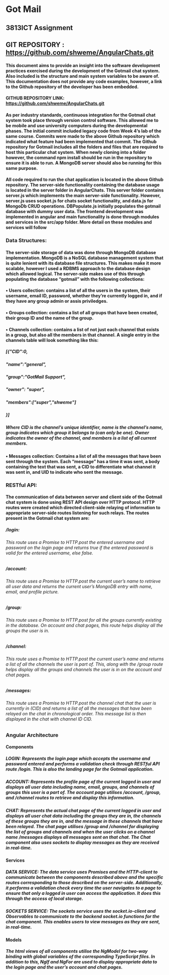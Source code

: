 # Got Mail 
## 3813ICT Assignment
## GIT REPOSITORY : https://github.com/shweme/AngularChats.git
#### This document aims to provide an insight into the software development practices exercised during the development of the Gotmail chat system. Also included is the structure and main system variables to be aware of. This documentation does not provide any code examples, however, a link to the Github repository of the developer has been embedded.
#### GITHUB REPOSITORY LINK: https://github.com/shweme/AngularChats.git
#### As per industry standards, continuous integration for the Gotmail chat system took place through version control software. This allowed me to be mobile and use university computers during the developmental phases. The initial commit included legacy code from Week 4’s lab of the same course. Commits were made to the above Github repository which indicated what feature had been implemented that commit. The Github repository for Gotmail includes all the folders and files that are required to host this particular chat system. When newly cloning into a folder however, the command npm install should be run in the repository to ensure it is able to run. A MongoDB server should also be running for this same purpose.
#### All code required to run the chat application is located in the above Github repository. The server-side functionality containing the database usage is located in the server folder in AngularChats. This server folder contains server.js which implements the main server-side functionality. However, server.js uses socket.js for chats socket functionality, and data.js for MongoDb CRUD operations. DBPopulate.js initially populates the gotmail database with dummy user data. The frontend development was implemented in angular and main functionality is done through modules and services in the src/app folder. More detail on these modules and services will follow

### Data Structures:
#### The server-side storage of data was done through MongoDB database implementation. MongoDB is a NoSQL database management system that is quite lenient with its database file structures. This makes make it more scalable, however I used a RDBMS approach to the database design which allowed logical. The server-side makes use of this through populating the database “gotmail” with the following collections:
#### •	Users collection: contains a list of all the users in the system, their username, email ID, password, whether they’re currently logged in, and if they have any group admin or assis priviledges. 
#### •	Groups collection: contains a list of all groups that have been created, their group ID and the name of the group.
#### •	Channels collection: contains a list of not just each channel that exists in a group, but also all the members in that channel. A single entry in the channels table will look something like this:
##### 	[{"CID":0,
#####    "name":"general",
#####     "group":"GotMail Support",
#####     "owner": "super",
#####     "members":["super","shweme"]
#####  }]
##### Where CID is the channel’s unique identifier, name is the channel’s name, group indicates which group it belongs to (can only be one). Owner indicates the owner of the channel, and members is a list of all current members.
#### •	Messages collection: Contains a list of all the messages that have been sent through the system. Each “message” has a time it was sent, a body containing the text that was sent, a CID to differentiate what channel it was sent in, and UID to indicate who sent the message.

### RESTful API:
#### The communication of data between server and client side of the Gotmail chat system is done using REST API design over HTTP protocol. HTTP routes were created which directed client-side relaying of information to appropriate server-side routes listening for such relays. The routes present in the Gotmail chat system are:
##### /login:
###### This route uses a Promise to HTTP.post the entered username and password on the login page and returns true if the entered password is valid for the entered username, else false. 
##### /account:
###### This route uses a Promise to HTTP.post the current user’s name to retrieve all user data and returns the current user’s MongoDB entry with name, email, and profile picture.
##### /group:
###### This route uses a Promise to HTTP.post for all the groups currently existing in the database. On account and chat pages, this route helps display all the groups the user is in.
##### /channel:
###### This route uses a Promise to HTTP.post the current user’s name and returns a list of all the channels the user is part of. This, along with the /group route helps display all the groups and channels the user is in on the account and chat pages. 
##### /messages:
###### This route uses a Promise to HTTP.post the channel chat that the user is currently in (CID) and returns a list of all the messages that have been relayed on the chat in chronological order. This message list is then displayed in the chat with channel ID CID.

### Angular Architecture
#### Components
##### LOGIN: Represents the login page which accepts the username and password entered and performs a validation check through RESTful API route /login. This is also the landing page for the Gotmail application.
##### ACCOUNT: Represents the profile page of the current logged in user and displays all user data including name, email, groups, and channels of groups this user is a part of. The account page utilises /account, /group, and /channel routes to retrieve and display this information.
##### CHAT: Represents the actual chat page of the current logged in user and displays all user chat data including the groups they are in, the channels of these groups they are in, and the message in these channels that have been relayed. The chat page utilises /group and /channel for displaying the list of groups and channels and when the user clicks on a channel name /messages displays all messages sent on that chat. The Chat component also uses sockets to display messages as they are received in real-time.

#### Services
##### DATA SERVICE: The data service uses Promises and the HTTP-client to communicate between the components described above and the specific routes corresponding to those described on the server-side. Additionally, it performs a validation check every time the user navigates to a page to ensure that only a logged in user can access the application. It does this through the access of local storage.
##### SOCKETS SERVICE: The sockets service uses the socket.io-client and Observables to communicate to the backend socket.io functions for the chat component. This enables users to view messages as they are sent, in real-time.

#### Models
##### The html views of all components utilise the NgModel for two-way binding with global variables of the corresponding TypeScript files. In addition to this, NgIf and NgFor are used to display appropriate data to the login page and the user’s account and chat pages.
